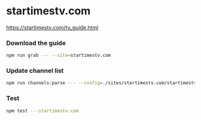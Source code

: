 # startimestv.com

https://startimestv.com/tv_guide.html

### Download the guide

```sh
npm run grab --- --site=startimestv.com
```

### Update channel list

```sh
npm run channels:parse --- --config=./sites/startimestv.com/startimestv.com.config.js --output=./sites/startimestv.com/startimestv.com.channels.xml
```

### Test

```sh
npm test ---startimestv.com
```
